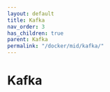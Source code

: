 ```yaml
---
layout: default
title: Kafka
nav_order: 3
has_children: true
parent: Kafka
permalink: "/docker/mid/kafka/"
---
```


# Kafka
